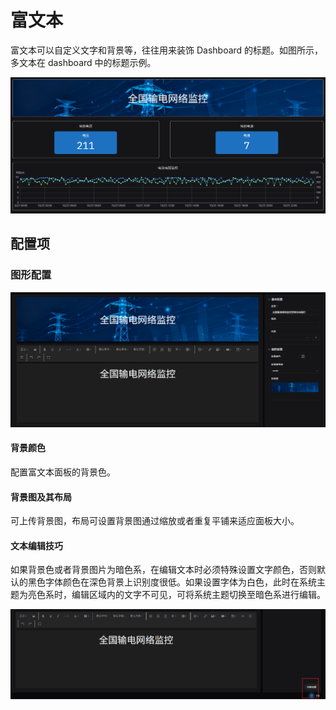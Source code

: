 # 富文本

富文本可以自定义文字和背景等，往往用来装饰 Dashboard 的标题。如图所示，多文本在 dashboard 中的标题示例。

![富文本示例](./images/text-demo.png)

## 配置项

### 图形配置

![富文本配置](./images/text-config.png)

#### 背景颜色

配置富文本面板的背景色。

#### 背景图及其布局

可上传背景图，布局可设置背景图通过缩放或者重复平铺来适应面板大小。

#### 文本编辑技巧

如果背景色或者背景图片为暗色系，在编辑文本时必须特殊设置文字颜色，否则默认的黑色字体颜色在深色背景上识别度很低。如果设置字体为白色，此时在系统主题为亮色系时，编辑区域内的文字不可见，可将系统主题切换至暗色系进行编辑。

![编辑文本技巧](./images/text-edit.png)
